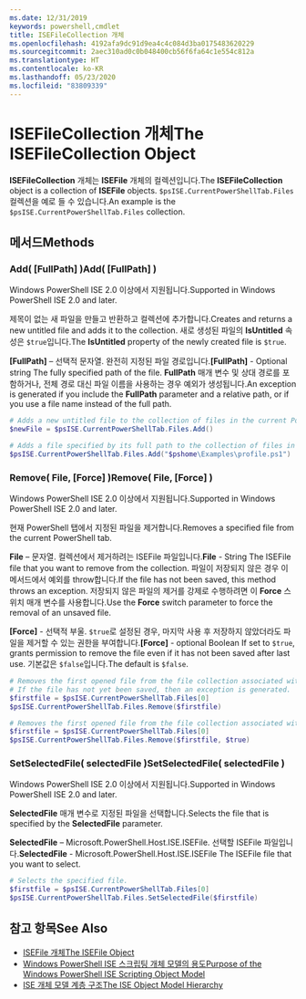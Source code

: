 ```yaml
---
ms.date: 12/31/2019
keywords: powershell,cmdlet
title: ISEFileCollection 개체
ms.openlocfilehash: 4192afa9dc91d9ea4c4c084d3ba0175483620229
ms.sourcegitcommit: 2aec310ad0c0b048400cb56f6fa64c1e554c812a
ms.translationtype: HT
ms.contentlocale: ko-KR
ms.lasthandoff: 05/23/2020
ms.locfileid: "83809339"
---
```

# <a name="the-isefilecollection-object"></a><span data-ttu-id="cefe8-103">ISEFileCollection 개체</span><span class="sxs-lookup"><span data-stu-id="cefe8-103">The ISEFileCollection Object</span></span>

<span data-ttu-id="cefe8-104">**ISEFileCollection** 개체는 **ISEFile** 개체의 컬렉션입니다.</span><span class="sxs-lookup"><span data-stu-id="cefe8-104">The **ISEFileCollection** object is a collection of **ISEFile** objects.</span></span> <span data-ttu-id="cefe8-105">`$psISE.CurrentPowerShellTab.Files` 컬렉션을 예로 들 수 있습니다.</span><span class="sxs-lookup"><span data-stu-id="cefe8-105">An example is the `$psISE.CurrentPowerShellTab.Files` collection.</span></span>

## <a name="methods"></a><span data-ttu-id="cefe8-106">메서드</span><span class="sxs-lookup"><span data-stu-id="cefe8-106">Methods</span></span>

### <a name="add-fullpath-"></a><span data-ttu-id="cefe8-107">Add\( \[FullPath\] \)</span><span class="sxs-lookup"><span data-stu-id="cefe8-107">Add\( \[FullPath\] \)</span></span>

<span data-ttu-id="cefe8-108">Windows PowerShell ISE 2.0 이상에서 지원됩니다.</span><span class="sxs-lookup"><span data-stu-id="cefe8-108">Supported in Windows PowerShell ISE 2.0 and later.</span></span>

<span data-ttu-id="cefe8-109">제목이 없는 새 파일을 만들고 반환하고 컬렉션에 추가합니다.</span><span class="sxs-lookup"><span data-stu-id="cefe8-109">Creates and returns a new untitled file and adds it to the collection.</span></span> <span data-ttu-id="cefe8-110">새로 생성된 파일의 **IsUntitled** 속성은 `$true`입니다.</span><span class="sxs-lookup"><span data-stu-id="cefe8-110">The **IsUntitled** property of the newly created file is `$true`.</span></span>

<span data-ttu-id="cefe8-111">**\[FullPath\]** – 선택적 문자열. 완전히 지정된 파일 경로입니다.</span><span class="sxs-lookup"><span data-stu-id="cefe8-111">**\[FullPath\]** - Optional string The fully specified path of the file.</span></span> <span data-ttu-id="cefe8-112">**FullPath** 매개 변수 및 상대 경로를 포함하거나, 전체 경로 대신 파일 이름을 사용하는 경우 예외가 생성됩니다.</span><span class="sxs-lookup"><span data-stu-id="cefe8-112">An exception is generated if you include the **FullPath** parameter and a relative path, or if you use a file name instead of the full path.</span></span>

```powershell
# Adds a new untitled file to the collection of files in the current PowerShell tab.
$newFile = $psISE.CurrentPowerShellTab.Files.Add()

# Adds a file specified by its full path to the collection of files in the current PowerShell tab.
$psISE.CurrentPowerShellTab.Files.Add("$pshome\Examples\profile.ps1")
```

### <a name="remove-file-force-"></a><span data-ttu-id="cefe8-113">Remove\( File, \[Force\] \)</span><span class="sxs-lookup"><span data-stu-id="cefe8-113">Remove\( File, \[Force\] \)</span></span>

<span data-ttu-id="cefe8-114">Windows PowerShell ISE 2.0 이상에서 지원됩니다.</span><span class="sxs-lookup"><span data-stu-id="cefe8-114">Supported in Windows PowerShell ISE 2.0 and later.</span></span>

<span data-ttu-id="cefe8-115">현재 PowerShell 탭에서 지정된 파일을 제거합니다.</span><span class="sxs-lookup"><span data-stu-id="cefe8-115">Removes a specified file from the current PowerShell tab.</span></span>

<span data-ttu-id="cefe8-116">**File** – 문자열. 컬렉션에서 제거하려는 ISEFile 파일입니다.</span><span class="sxs-lookup"><span data-stu-id="cefe8-116">**File** - String The ISEFile file that you want to remove from the collection.</span></span> <span data-ttu-id="cefe8-117">파일이 저장되지 않은 경우 이 메서드에서 예외를 throw합니다.</span><span class="sxs-lookup"><span data-stu-id="cefe8-117">If the file has not been saved, this method throws an exception.</span></span> <span data-ttu-id="cefe8-118">저장되지 않은 파일의 제거를 강제로 수행하려면 이 **Force** 스위치 매개 변수를 사용합니다.</span><span class="sxs-lookup"><span data-stu-id="cefe8-118">Use the **Force** switch parameter to force the removal of an unsaved file.</span></span>

<span data-ttu-id="cefe8-119">**\[Force\]** - 선택적 부울. `$true`로 설정된 경우, 마지막 사용 후 저장하지 않았더라도 파일을 제거할 수 있는 권한을 부여합니다.</span><span class="sxs-lookup"><span data-stu-id="cefe8-119">**\[Force\]** - optional Boolean If set to `$true`, grants permission to remove the file even if it has not been saved after last use.</span></span> <span data-ttu-id="cefe8-120">기본값은 `$false`입니다.</span><span class="sxs-lookup"><span data-stu-id="cefe8-120">The default is `$false`.</span></span>

```powershell
# Removes the first opened file from the file collection associated with the current PowerShell tab.
# If the file has not yet been saved, then an exception is generated.
$firstfile = $psISE.CurrentPowerShellTab.Files[0]
$psISE.CurrentPowerShellTab.Files.Remove($firstfile)

# Removes the first opened file from the file collection associated with the current PowerShell tab, even if it has not been saved.
$firstfile = $psISE.CurrentPowerShellTab.Files[0]
$psISE.CurrentPowerShellTab.Files.Remove($firstfile, $true)
```

### <a name="setselectedfile-selectedfile-"></a><span data-ttu-id="cefe8-121">SetSelectedFile\( selectedFile \)</span><span class="sxs-lookup"><span data-stu-id="cefe8-121">SetSelectedFile\( selectedFile \)</span></span>

<span data-ttu-id="cefe8-122">Windows PowerShell ISE 2.0 이상에서 지원됩니다.</span><span class="sxs-lookup"><span data-stu-id="cefe8-122">Supported in Windows PowerShell ISE 2.0 and later.</span></span>

<span data-ttu-id="cefe8-123">**SelectedFile** 매개 변수로 지정된 파일을 선택합니다.</span><span class="sxs-lookup"><span data-stu-id="cefe8-123">Selects the file that is specified by the **SelectedFile** parameter.</span></span>

<span data-ttu-id="cefe8-124">**SelectedFile** – Microsoft.PowerShell.Host.ISE.ISEFile. 선택할 ISEFile 파일입니다.</span><span class="sxs-lookup"><span data-stu-id="cefe8-124">**SelectedFile** - Microsoft.PowerShell.Host.ISE.ISEFile The ISEFile file that you want to select.</span></span>

```powershell
# Selects the specified file.
$firstfile = $psISE.CurrentPowerShellTab.Files[0]
$psISE.CurrentPowerShellTab.Files.SetSelectedFile($firstfile)
```

## <a name="see-also"></a><span data-ttu-id="cefe8-125">참고 항목</span><span class="sxs-lookup"><span data-stu-id="cefe8-125">See Also</span></span>

- [<span data-ttu-id="cefe8-126">ISEFile 개체</span><span class="sxs-lookup"><span data-stu-id="cefe8-126">The ISEFile Object</span></span>](The-ISEFile-Object.md)
- [<span data-ttu-id="cefe8-127">Windows PowerShell ISE 스크립팅 개체 모델의 용도</span><span class="sxs-lookup"><span data-stu-id="cefe8-127">Purpose of the Windows PowerShell ISE Scripting Object Model</span></span>](Purpose-of-the-Windows-PowerShell-ISE-Scripting-Object-Model.md)
- [<span data-ttu-id="cefe8-128">ISE 개체 모델 계층 구조</span><span class="sxs-lookup"><span data-stu-id="cefe8-128">The ISE Object Model Hierarchy</span></span>](The-ISE-Object-Model-Hierarchy.md)
